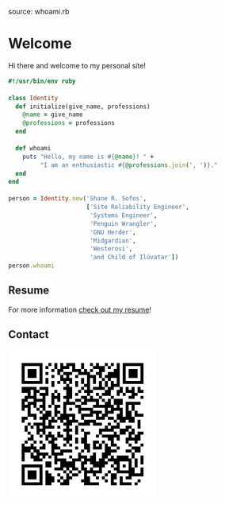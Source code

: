 source: whoami.rb

Welcome
=======

Hi there and welcome to my personal site!

```ruby
#!/usr/bin/env ruby

class Identity
  def initialize(give_name, professions)
    @name = give_name
    @professions = professions
  end

  def whoami
    puts "Hello, my name is #{@name}! " +
         "I am an enthusiastic #{@professions.join(', ')}."
  end
end

person = Identity.new('Shane R. Sofos',
                      ['Site Reliability Engineer',
                       'Systems Engineer',
                       'Penguin Wrangler',
                       'GNU Herder',
                       'Midgardian',
                       'Westerosi',
                       'and Child of Ilúvatar'])
person.whoami
```

Resume
------

For more information [check out my resume](./resume/README.md)!

Contact
-------

![QR-Code-Contact](img/qr-pid-contact.png)
